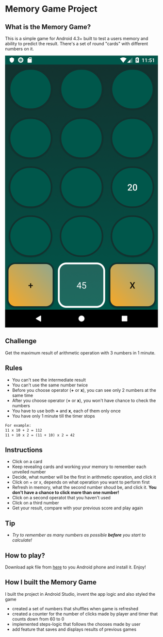 # Memory Game Project

## What is the Memory Game?
This is a simple game for Android 4.3+ built to test a users memory and ability to predict the result. There's a set of round "cards" with different numbers on it.

!["screenshoot"](app/src/main/res/drawable-v24/scr.png)
     
## Challenge
Get the maximum result of arithmetic operation with 3 numbers in 1 minute.

## Rules
* You can't see the intermediate result
* You can't use the same number twice
* Before you choose operator (**+** or **x**), you can see only 2 numbers at the same time
* After you choose operator (**+** or **x**), you won't have chance to check the numbers
* You have to use both **+** and **x**, each of them only once
* You have only 1 minute till the timer stops
```
For example: 
11 x 10 + 2 = 112 
11 + 10 x 2 = (11 + 10) x 2 = 42
```

## Instructions
* Click on a card
* Keep revealing cards and working your memory to remember each unveiled number
* Decide, what number will be the  first in arithmetic operation, and click it
* Click on + or x, depends on what operation you want to perform first
* Refresh in memory, what the second number shoud be, and click it. **You don't have a chance to click more than one number!**
* Click on a second operatot that you haven't used 
* Click on a third number
* Get your result, compare with your previous score and play again

## Tip
* _Try to remember as many numbers as possible **before** you start to calculate!_

## How to play?
Download apk file from [here](/app/src/main/res/MemoGame.apk) to you Android phone and install it. Enjoy!

## How I built the Memory Game
I built the project in Android Studio, invent the app logic and also styled the game
* created a set of numbers that shuffles when game is refreshed
* created a counter for the number of clicks made by player and timer that counts down from 60 to 0
* implemented steps-logic that follows the chooses made by user
* add feature that saves and displays results of previous games
